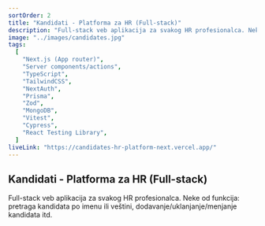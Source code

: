 ```yaml
---
sortOrder: 2
title: "Kandidati - Platforma za HR (Full-stack)"
description: "Full-stack veb aplikacija za svakog HR profesionalca. Neke od funkcionalnosti uključuju mogućnost pretrage kandidata po imenu ili veštini, dodavanje novih kandidata, izmenu ili brisanje postojećih, kao i označavanje kandidata kao omiljenih."
image: "../images/candidates.jpg"
tags:
  [
    "Next.js (App router)",
    "Server components/actions",
    "TypeScript",
    "TailwindCSS",
    "NextAuth",
    "Prisma",
    "Zod",
    "MongoDB",
    "Vitest",
    "Cypress",
    "React Testing Library",
  ]
liveLink: "https://candidates-hr-platform-next.vercel.app/"
---
```


## Kandidati - Platforma za HR (Full-stack)

Full-stack veb aplikacija za svakog HR profesionalca. Neke od funkcija: pretraga kandidata po imenu ili veštini, dodavanje/uklanjanje/menjanje kandidata itd.

